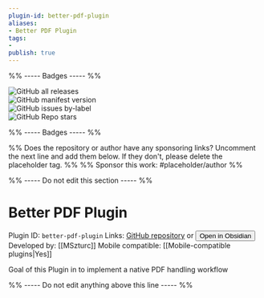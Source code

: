 ```yaml
---
plugin-id: better-pdf-plugin
aliases:
- Better PDF Plugin
tags: 
- 
publish: true
---
```


%% ----- Badges ----- %%

![GitHub all releases](https://img.shields.io/github/downloads/MSzturc/obsidian-better-pdf-plugin/total?color=573E7A&logo=github&style=for-the-badge)   
![GitHub manifest version](https://img.shields.io/github/manifest-json/v/MSzturc/obsidian-better-pdf-plugin?color=573E7A&logo=github&style=for-the-badge)   
![GitHub issues by-label](https://img.shields.io/github/issues/MSzturc/obsidian-better-pdf-plugin/help%20wanted?color=573E7A&logo=github&style=for-the-badge)   
![GitHub Repo stars](https://img.shields.io/github/stars/MSzturc/obsidian-better-pdf-plugin?color=573E7A&logo=github&style=for-the-badge)

%% ----- Badges ----- %%

%% Does the repository or author have any sponsoring links? Uncomment the next line and add them below. If they don't, please delete the placeholder tag. %%
%% Sponsor this work: #placeholder/author %%

%% ----- Do not edit this section ----- %%

# Better PDF Plugin

Plugin ID: `better-pdf-plugin`
Links: [GitHub repository](https://github.com/MSzturc/obsidian-better-pdf-plugin) or [<button id=HH>Open in Obsidian</button>](obsidian://goto-plugin?id=better-pdf-plugin)
Developed by: [[MSzturc]]
Mobile compatible: [[Mobile-compatible plugins|Yes]]

Goal of this Plugin in to implement a native PDF handling workflow

%% ----- Do not edit anything above this line ----- %% 
